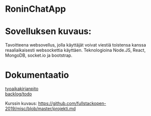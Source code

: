 # RoninChatApp

# Sovelluksen kuvaus:
Tavoitteena websovellus, jolla käyttäjät voivat viestiä toistensa kanssa reaaliaikaisesti websockettia käyttäen. Teknologioina Node.JS, React, MongoDB, socket.io ja bootstrap.

# Dokumentaatio  
[tyoaikakirjanpito](https://github.com/RoniNiklas/RoninChatApp/blob/master/dokumentaatio/ty%C3%B6aikakirjanpito.MD)  
[backlog/todo](https://github.com/RoniNiklas/RoninChatApp/blob/master/dokumentaatio/backlog.MD)  

Kurssin kuvaus: https://github.com/fullstackopen-2019/misc/blob/master/projekti.md
